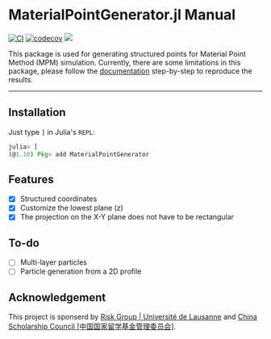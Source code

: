 # MaterialPointGenerator.jl Manual

[![CI](https://github.com/LandslideSIM/MaterialPointGenerator.jl/actions/workflows/ci.yml/badge.svg)](https://github.com/LandslideSIM/MaterialPointGenerator.jl/actions/workflows/ci.yml) 
[![codecov](https://codecov.io/gh/LandslideSIM/MaterialPointGenerator.jl/graph/badge.svg?token=3P72U13J10)](https://codecov.io/gh/LandslideSIM/MaterialPointGenerator.jl)
[![](https://img.shields.io/badge/docs-stable-blue.svg)](https://LandslideSIM.github.io/MaterialPointGenerator.jl/stable)

This package is used for generating structured points for Material Point Method (MPM) simulation. Currently, there are some limitations in this package, please follow the [documentation](https://LandslideSIM.github.io/MaterialPointGenerator.jl/stable) step-by-step to reproduce the results.

---

## Installation 

Just type `]` in Julia's  `REPL`:

```julia
julia> ]
(@1.10) Pkg> add MaterialPointGenerator
```

## Features 

- [x] Structured coordinates
- [x] Customize the lowest plane (z)
- [x] The projection on the X-Y plane does not have to be rectangular

## To-do 

- [ ] Multi-layer particles
- [ ] Particle generation from a 2D profile

## Acknowledgement 

This project is sponserd by [Risk Group | Université de Lausanne](https://wp.unil.ch/risk/) and [China Scholarship Council [中国国家留学基金管理委员会]](https://www.csc.edu.cn/).